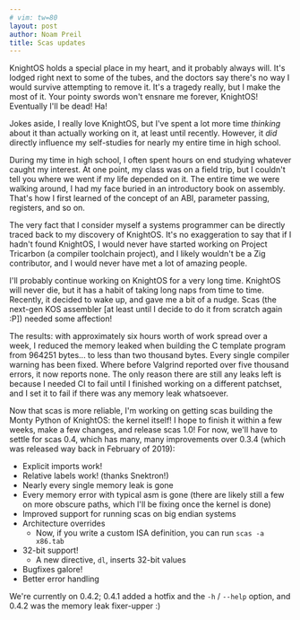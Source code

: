```yaml
---
# vim: tw=80
layout: post
author: Noam Preil
title: Scas updates
---
```


KnightOS holds a special place in my heart, and it probably always
will. It's lodged right next to some of the tubes, and the doctors say
there's no way I would survive attempting to remove it. It's a tragedy
really, but I make the most of it. Your pointy swords won't ensnare me
forever, KnightOS! Eventually I'll be dead! Ha!

Jokes aside, I really love KnightOS, but I've spent a lot more time
*thinking* about it than actually working on it, at least until
recently. However, it *did* directly influence my self-studies for
nearly my entire time in high school.

During my time in high school, I often spent hours on end studying
whatever caught my interest. At one point, my class was on a field trip,
but I couldn't tell you where we went if my life depended on it. The
entire time we were walking around, I had my face buried in an
introductory book on assembly. That's how I first learned of the concept
of an ABI, parameter passing, registers, and so on.

The very fact that I consider myself a systems programmer can be
directly traced back to my discovery of KnightOS. It's no exaggeration
to say that if I hadn't found KnightOS, I would never have started
working on Project Tricarbon (a compiler toolchain project), and I
likely wouldn't be a Zig contributor, and I would never have met a lot
of amazing people.

I'll probably continue working on KnightOS for a very long time. KnightOS
will never die, but it has a habit of taking long naps from time to
time. Recently, it decided to wake up, and gave me a bit of a nudge.
Scas (the next-gen KOS assembler [at least until I decide to do it from
scratch again :P]) needed some affection!

The results: with approximately six hours worth of work spread over a
week, I reduced the memory leaked when building the C template program
from 964251 bytes... to less than two thousand bytes. Every single
compiler warning has been fixed. Where before Valgrind reported over
five thousand errors, it now reports none. The only reason there are
still any leaks left is because I needed CI to fail until I finished
working on a different patchset, and I set it to fail if there was any
memory leak whatsoever.

Now that scas is more reliable, I'm working on getting scas building the
Monty Python of KnightOS: the kernel itself! I hope to finish it within
a few weeks, make a few changes, and release scas 1.0! For now, we'll
have to settle for scas 0.4, which has many, many improvements over
0.3.4 (which was released way back in February of 2019):

* Explicit imports work!
* Relative labels work! (thanks Snektron!)
* Nearly every single memory leak is gone
* Every memory error with typical asm is gone (there are likely still a
few on more obscure paths, which I'll be fixing once the kernel is done)
* Improved support for running scas on big endian systems
* Architecture overrides
	* Now, if you write a custom ISA definition, you can run
	`scas -a x86.tab`
* 32-bit support!
	* A new directive, `dl`, inserts 32-bit values
* Bugfixes galore!
* Better error handling

We're currently on 0.4.2; 0.4.1 added a hotfix and the `-h` / `--help`
option, and 0.4.2 was the memory leak fixer-upper :)

